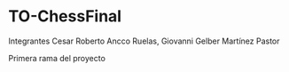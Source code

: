 # TO-ChessFinal
Integrantes Cesar Roberto Ancco Ruelas, Giovanni Gelber Martínez Pastor

Primera rama del proyecto